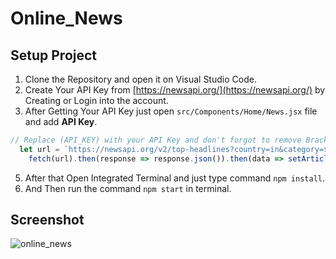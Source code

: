 # Online_News 

## Setup Project
1. Clone the Repository and open it on Visual Studio Code.
2. Create Your API Key from [https://newsapi.org/](https://newsapi.org/) by Creating or Login into the account.
3. After Getting Your API Key just open `src/Components/Home/News.jsx` file and add **API Key**.
```JavaScript
// Replace (API_KEY) with your API Key and don't forgot to remove Brackets().
  let url = `https://newsapi.org/v2/top-headlines?country=in&category=${items}&apiKey=(API_KEY)`;
    fetch(url).then(response => response.json()).then(data => setArticles(data.articles));
```
5. After that Open Integrated Terminal and just type command `npm install`.
6. And Then run the command `npm start` in terminal.

## Screenshot
![online_news](https://github.com/nidheepatel02/Online_News_React/assets/108716025/d0541980-3fe8-4ce4-8652-1192f9129333)
